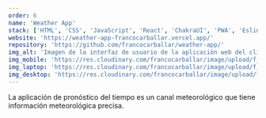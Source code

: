 ```yaml
---
order: 6
name: 'Weather App'
stack: ['HTML', 'CSS', 'JavaScript', 'React', 'ChakraUI', 'PWA', 'Eslint']
website: 'https://weather-app-francocarballar.vercel.app/'
repository: 'https://github.com/francocarballar/weather-app/'
img_alt: 'Imagen de la interfaz de usuario de la aplicación web del clima'
img_mobile: 'https://res.cloudinary.com/francocarballar/image/upload/f_auto,q_auto/v1/portfolio/projects/weather-app/kzu9rramjgkaudrciiox'
img_laptop: 'https://res.cloudinary.com/francocarballar/image/upload/f_auto,q_auto/v1/portfolio/projects/weather-app/zmw2efumkqchwddxycxn'
img_desktop: 'https://res.cloudinary.com/francocarballar/image/upload/f_auto,q_auto/v1/portfolio/projects/weather-app/g3otshnop6qanpfaa6ip'
---
```


La aplicación de pronóstico del tiempo es un canal meteorológico que tiene información meteorológica precisa.

